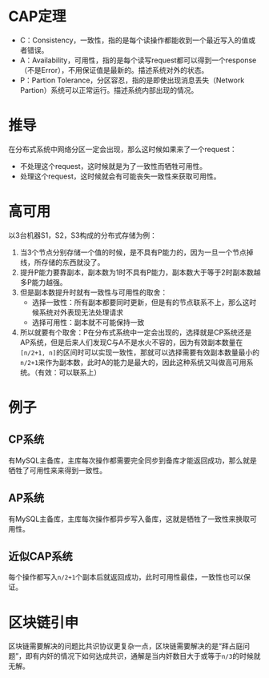 # CAP定理
- C：Consistency，一致性，指的是每个读操作都能收到一个最近写入的值或者错误。
- A：Availability，可用性，指的是每个读写request都可以得到一个response（不是Error），不用保证值是最新的。描述系统对外的状态。
- P：Partion Tolerance，分区容忍，指的是即使出现消息丢失（Network Partion）系统可以正常运行。描述系统内部出现的情况。

# 推导
在分布式系统中网络分区一定会出现，那么这时候如果来了一个request：
- 不处理这个request，这时候就是为了一致性而牺牲可用性。
- 处理这个request，这时候就会有可能丧失一致性来获取可用性。


# 高可用
以3台机器S1，S2，S3构成的分布式存储为例：
1. 当3个节点分别存储一个值的时候，是不具有P能力的，因为一旦一个节点掉线，所存储的东西就没了。
2. 提升P能力要靠副本，副本数为1时不具有P能力，副本数大于等于2时副本数越多P能力越强。
3. 但是副本数提升时就有一致性与可用性的取舍：
   - 选择一致性：所有副本都要同时更新，但是有的节点联系不上，那么这时候系统对外表现无法处理请求
   - 选择可用性：副本就不可能保持一致
4. 所以就要有个取舍：P在分布式系统中一定会出现的，选择就是CP系统还是AP系统，但是后来人们发现C与A不是水火不容的，因为有效副本数量在`[n/2+1, n]`的区间时可以实现一致性，那就可以选择需要有效副本数量最小的`n/2+1`来作为副本数，此时A的能力是最大的，因此这种系统又叫做高可用系统。（有效：可以联系上）

# 例子
## CP系统
有MySQL主备库，主库每次操作都需要完全同步到备库才能返回成功，那么就是牺牲了可用性来来得到一致性。

## AP系统
有MySQL主备库，主库每次操作都异步写入备库，这就是牺牲了一致性来换取可用性。

## 近似CAP系统
每个操作都写入`n/2+1`个副本后就返回成功，此时可用性最佳，一致性也可以保证。


# 区块链引申
区块链需要解决的问题比共识协议更复杂一点，区块链需要解决的是“拜占庭问题”，即有内奸的情况下如何达成共识，通解是当内奸数目大于或等于`n/3`的时候就无解。

